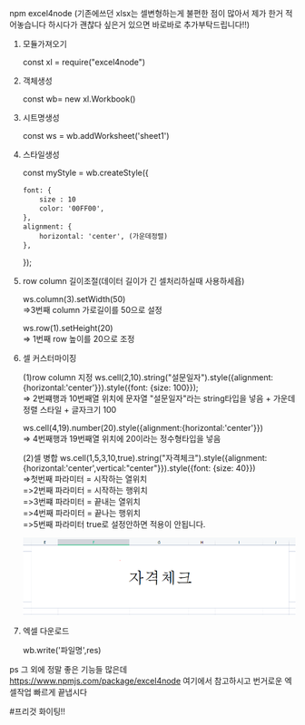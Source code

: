 npm excel4node (기존에쓰던 xlsx는 셀변형하는게 불편한 점이 많아서 제가 한거 적어놓습니다 하시다가 괜찮다 싶은거 있으면 바로바로 추가부탁드립니다!!)

1.  모듈가져오기

    const xl = require("excel4node")

2.  객체생성

    const wb= new xl.Workbook()

3.  시트명생성

    const ws = wb.addWorksheet('sheet1')

4.  스타일생성

    const myStyle = wb.createStyle({

        font: {
            size : 10
            color: '00FF00',
        },
        alignment: {
            horizontal: 'center', (가운데정렬)
        },

    });

5.  row column 길이조절(데이터 길이가 긴 셀처리하실때 사용하세욥)

    ws.column(3).setWidth(50)  
    =>3번째 column 가로길이를 50으로 설정

    ws.row(1).setHeight(20)  
    => 1번째 row 높이를 20으로 조정

6.  셀 커스터마이징

    (1)row column 지정
    ws.cell(2,10).string("설문일자").style({alignment:{horizontal:'center'}}).style({font: {size: 100}});  
    => 2번쨰행과 10번째열 위치에 문자열 "설문일자"라는 string타입을 넣음 + 가운데정렬 스타일 + 글자크기 100

    ws.cell(4,19).number(20).style({alignment:{horizontal:'center'}})  
    => 4번째행과 19번째열 위치에 20이라는 정수형타입을 넣음

    (2)셀 병합
    ws.cell(1,5,3,10,true).string("자격체크").style({alignment:{horizontal:'center',vertical:"center"}}).style({font: {size: 40}})  
    =>첫번째 파라미터 = 시작하는 열위치  
    =>2번째 파라미터 = 시작하는 행위치  
    =>3번쨰 파라미터 = 끝내는 열위치  
    =>4번째 파라미터 = 끝나는 행위치  
    =>5번째 파라미터 true로 설정안하면 적용이 안됩니다.

    ![예시1](./%EC%BA%A1%EC%B2%98.PNG)

7.  엑셀 다운로드

    wb.write('파일명',res)

ps 그 외에 정말 좋은 기능들 많은데 https://www.npmjs.com/package/excel4node 여기에서 참고하시고
번거로운 엑셀작업 빠르게 끝냅시다

#프리것 화이팅!!
